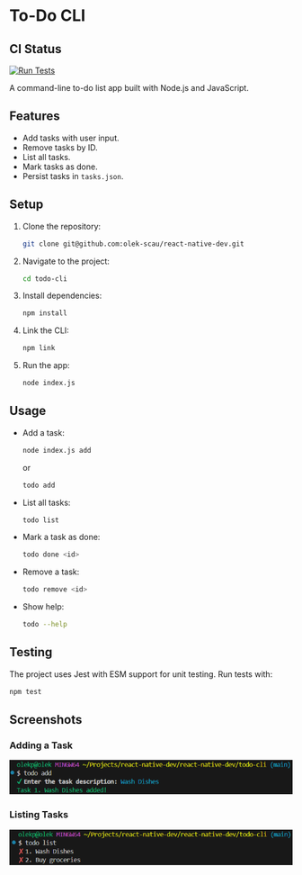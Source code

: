 # To-Do CLI

## CI Status
[![Run Tests](https://github.com/olek-scau/react-native-dev/actions/workflows/test.yml/badge.svg?branch=main&event=push)](https://github.com/olek-scau/react-native-dev/actions/workflows/test.yml)

A command-line to-do list app built with Node.js and JavaScript.

## Features
- Add tasks with user input.
- Remove tasks by ID.
- List all tasks.
- Mark tasks as done.
- Persist tasks in `tasks.json`.

## Setup
1. Clone the repository:
   ```bash
   git clone git@github.com:olek-scau/react-native-dev.git
   ```

2. Navigate to the project:
   ```bash
   cd todo-cli
   ```

3. Install dependencies:
   ```bash
   npm install
   ```

4. Link the CLI:
   ```bash
   npm link
   ```

5. Run the app:
   ```bash
   node index.js

## Usage

- Add a task:
   ```bash
   node index.js add
   ```
   or
   ```bash
   todo add
   ```

- List all tasks:
   ```bash
   todo list
   ```

- Mark a task as done:
   ```bash
   todo done <id>
   ```

- Remove a task:
   ```bash
   todo remove <id>
   ```

- Show help:
   ```bash
   todo --help
   ```

## Testing

The project uses Jest with ESM support for unit testing. Run tests with:
   ```bash
   npm test
   ```
   
## Screenshots

### Adding a Task
![Adding a task](screenshots/add-task.png)

### Listing Tasks
![Listing tasks](screenshots/list-tasks.png)
